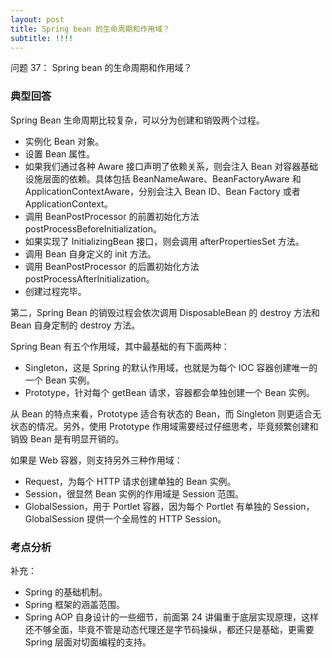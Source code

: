 ```yaml
---
layout: post
title: Spring bean 的生命周期和作用域？
subtitle: !!!!
---
```

问题 37： Spring bean 的生命周期和作用域？

### 典型回答
Spring Bean 生命周期比较复杂，可以分为创建和销毁两个过程。
* 实例化 Bean 对象。
* 设置 Bean 属性。
* 如果我们通过各种 Aware 接口声明了依赖关系，则会注入 Bean 对容器基础设施层面的依赖。具体包括 BeanNameAware、BeanFactoryAware 和 ApplicationContextAware，分别会注入 Bean ID、Bean Factory 或者 ApplicationContext。
* 调用 BeanPostProcessor 的前置初始化方法 postProcessBeforeInitialization。
* 如果实现了 InitializingBean 接口，则会调用 afterPropertiesSet 方法。
* 调用 Bean 自身定义的 init 方法。
* 调用 BeanPostProcessor 的后置初始化方法 postProcessAfterInitialization。
* 创建过程完毕。

第二，Spring Bean 的销毁过程会依次调用 DisposableBean 的 destroy 方法和 Bean 自身定制的 destroy 方法。

Spring Bean 有五个作用域，其中最基础的有下面两种：

* Singleton，这是 Spring 的默认作用域，也就是为每个 IOC 容器创建唯一的一个 Bean 实例。
* Prototype，针对每个 getBean 请求，容器都会单独创建一个 Bean 实例。

从 Bean 的特点来看，Prototype 适合有状态的 Bean，而 Singleton 则更适合无状态的情况。另外，使用 Prototype 作用域需要经过仔细思考，毕竟频繁创建和销毁 Bean 是有明显开销的。

如果是 Web 容器，则支持另外三种作用域：
* Request，为每个 HTTP 请求创建单独的 Bean 实例。
* Session，很显然 Bean 实例的作用域是 Session 范围。
* GlobalSession，用于 Portlet 容器，因为每个 Portlet 有单独的 Session，GlobalSession 提供一个全局性的 HTTP Session。

### 考点分析

补充：

* Spring 的基础机制。
* Spring 框架的涵盖范围。
* Spring AOP 自身设计的一些细节，前面第 24 讲偏重于底层实现原理，这样还不够全面，毕竟不管是动态代理还是字节码操纵，都还只是基础，更需要 Spring 层面对切面编程的支持。

